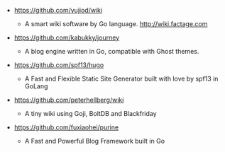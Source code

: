 - https://github.com/yujiod/wiki
  - A smart wiki software by Go language. http://wiki.factage.com
  
- https://github.com/kabukky/journey
  - A blog engine written in Go, compatible with Ghost themes. 

- https://github.com/spf13/hugo
  - A Fast and Flexible Static Site Generator built with love by spf13 in GoLang 
  
- https://github.com/peterhellberg/wiki
  - A tiny wiki using Goji, BoltDB and Blackfriday 

- https://github.com/fuxiaohei/purine
  - A Fast and Powerful Blog Framework built in Go   
